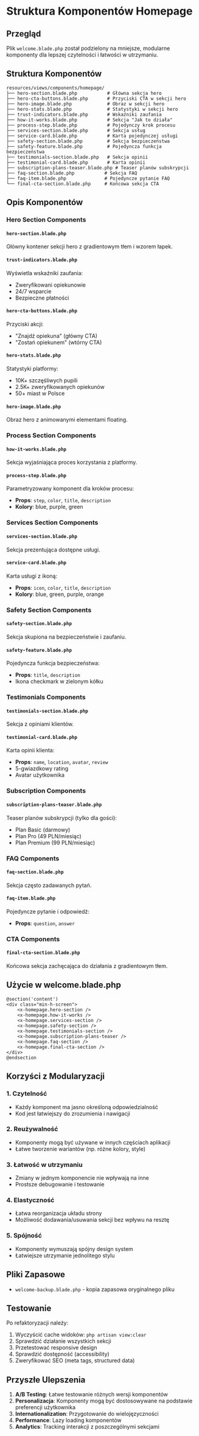 # Struktura Komponentów Homepage

## Przegląd

Plik `welcome.blade.php` został podzielony na mniejsze, modularne komponenty dla lepszej czytelności i łatwości w utrzymaniu.

## Struktura Komponentów

```
resources/views/components/homepage/
├── hero-section.blade.php           # Główna sekcja hero
├── hero-cta-buttons.blade.php       # Przyciski CTA w sekcji hero
├── hero-image.blade.php             # Obraz w sekcji hero
├── hero-stats.blade.php             # Statystyki w sekcji hero
├── trust-indicators.blade.php       # Wskaźniki zaufania
├── how-it-works.blade.php           # Sekcja "Jak to działa"
├── process-step.blade.php           # Pojedynczy krok procesu
├── services-section.blade.php       # Sekcja usług
├── service-card.blade.php           # Karta pojedynczej usługi
├── safety-section.blade.php         # Sekcja bezpieczeństwa
├── safety-feature.blade.php         # Pojedyncza funkcja bezpieczeństwa
├── testimonials-section.blade.php   # Sekcja opinii
├── testimonial-card.blade.php       # Karta opinii
├── subscription-plans-teaser.blade.php # Teaser planów subskrypcji
├── faq-section.blade.php           # Sekcja FAQ
├── faq-item.blade.php              # Pojedyncze pytanie FAQ
└── final-cta-section.blade.php     # Końcowa sekcja CTA
```

## Opis Komponentów

### Hero Section Components

#### `hero-section.blade.php`
Główny kontener sekcji hero z gradientowym tłem i wzorem łapek.

#### `trust-indicators.blade.php`
Wyświetla wskaźniki zaufania:
- Zweryfikowani opiekunowie
- 24/7 wsparcie
- Bezpieczne płatności

#### `hero-cta-buttons.blade.php`
Przyciski akcji:
- "Znajdź opiekuna" (główny CTA)
- "Zostań opiekunem" (wtórny CTA)

#### `hero-stats.blade.php`
Statystyki platformy:
- 10K+ szczęśliwych pupili
- 2.5K+ zweryfikowanych opiekunów
- 50+ miast w Polsce

#### `hero-image.blade.php`
Obraz hero z animowanymi elementami floating.

### Process Section Components

#### `how-it-works.blade.php`
Sekcja wyjaśniająca proces korzystania z platformy.

#### `process-step.blade.php`
Parametryzowany komponent dla kroków procesu:
- **Props**: `step`, `color`, `title`, `description`
- **Kolory**: blue, purple, green

### Services Section Components

#### `services-section.blade.php`
Sekcja prezentująca dostępne usługi.

#### `service-card.blade.php`
Karta usługi z ikoną:
- **Props**: `icon`, `color`, `title`, `description`
- **Kolory**: blue, green, purple, orange

### Safety Section Components

#### `safety-section.blade.php`
Sekcja skupiona na bezpieczeństwie i zaufaniu.

#### `safety-feature.blade.php`
Pojedyncza funkcja bezpieczeństwa:
- **Props**: `title`, `description`
- Ikona checkmark w zielonym kółku

### Testimonials Components

#### `testimonials-section.blade.php`
Sekcja z opiniami klientów.

#### `testimonial-card.blade.php`
Karta opinii klienta:
- **Props**: `name`, `location`, `avatar`, `review`
- 5-gwiazdkowy rating
- Avatar użytkownika

### Subscription Components

#### `subscription-plans-teaser.blade.php`
Teaser planów subskrypcji (tylko dla gości):
- Plan Basic (darmowy)
- Plan Pro (49 PLN/miesiąc)
- Plan Premium (99 PLN/miesiąc)

### FAQ Components

#### `faq-section.blade.php`
Sekcja często zadawanych pytań.

#### `faq-item.blade.php`
Pojedyncze pytanie i odpowiedź:
- **Props**: `question`, `answer`

### CTA Components

#### `final-cta-section.blade.php`
Końcowa sekcja zachęcająca do działania z gradientowym tłem.

## Użycie w welcome.blade.php

```blade
@section('content')
<div class="min-h-screen">
    <x-homepage.hero-section />
    <x-homepage.how-it-works />
    <x-homepage.services-section />
    <x-homepage.safety-section />
    <x-homepage.testimonials-section />
    <x-homepage.subscription-plans-teaser />
    <x-homepage.faq-section />
    <x-homepage.final-cta-section />
</div>
@endsection
```

## Korzyści z Modularyzacji

### 1. **Czytelność**
- Każdy komponent ma jasno określoną odpowiedzialność
- Kod jest łatwiejszy do zrozumienia i nawigacji

### 2. **Reużywalność**
- Komponenty mogą być używane w innych częściach aplikacji
- Łatwe tworzenie wariantów (np. różne kolory, style)

### 3. **Łatwość w utrzymaniu**
- Zmiany w jednym komponencie nie wpływają na inne
- Prostsze debugowanie i testowanie

### 4. **Elastyczność**
- Łatwa reorganizacja układu strony
- Możliwość dodawania/usuwania sekcji bez wpływu na resztę

### 5. **Spójność**
- Komponenty wymuszają spójny design system
- Łatwiejsze utrzymanie jednolitego stylu

## Pliki Zapasowe

- `welcome-backup.blade.php` - kopia zapasowa oryginalnego pliku

## Testowanie

Po refaktoryzacji należy:
1. Wyczyścić cache widoków: `php artisan view:clear`
2. Sprawdzić działanie wszystkich sekcji
3. Przetestować responsive design
4. Sprawdzić dostępność (accessibility)
5. Zweryfikować SEO (meta tags, structured data)

## Przyszłe Ulepszenia

1. **A/B Testing**: Łatwe testowanie różnych wersji komponentów
2. **Personalizacja**: Komponenty mogą być dostosowywane na podstawie preferencji użytkownika
3. **Internationalization**: Przygotowanie do wielojęzyczności
4. **Performance**: Lazy loading komponentów
5. **Analytics**: Tracking interakcji z poszczególnymi sekcjami